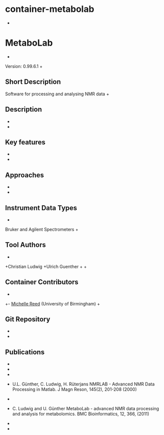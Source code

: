 # container-metabolab
+
# MetaboLab 
+
Version: 0.99.6.1 
+
## Short Description
 Software for processing and analysing NMR data
+
## Description
+
+
## Key features
+
+
## Approaches
+
+
## Instrument Data Types
+
Bruker and Agilent Spectrometers 
+
## Tool Authors
+
+Christian Ludwig
+Ulrich Guenther
+
+
## Container Contributors
+
+- [Michelle Reed](https://github.com/reedmac) (University of Birmingham)
+
## Git Repository
+
+
## Publications
+
+
+
- U.L. Günther, C. Ludwig, H. Rüterjans NMRLAB - Advanced NMR Data Processing in Matlab. J Magn Reson, 145(2), 201-208 (2000)
+
- C. Ludwig and U. Günther MetaboLab - advanced NMR data processing and analysis for metabolomics. BMC Bioinformatics, 12, 366, (2011)
+
+
